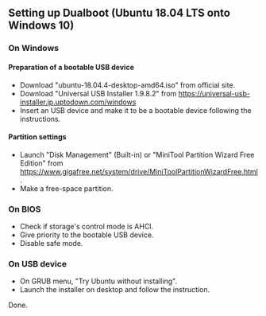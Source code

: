 ## Setting up Dualboot (Ubuntu 18.04 LTS onto Windows 10)

### On Windows

#### Preparation of a bootable USB device
- Download "ubuntu-18.04.4-desktop-amd64.iso" from official site.
- Download "Universal USB Installer 1.9.8.2" from https://universal-usb-installer.jp.uptodown.com/windows
- Insert an USB device and make it to be a bootable device following the instructions.

#### Partition settings
- Launch "Disk Management" (Built-in) 
or
"MiniTool Partition Wizard Free Edition" from https://www.gigafree.net/system/drive/MiniToolPartitionWizardFree.html .
- Make a free-space partition.

### On BIOS
- Check if storage's control mode is AHCI.
- Give priority to the bootable USB device.
- Disable safe mode.

### On USB device
- On GRUB menu, "Try Ubuntu without installing".
- Launch the installer on desktop and follow the instruction.

Done.
